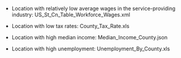 - Location with relatively low average wages in the service-providing industry:     US_St_Cn_Table_Workforce_Wages.xml

- Location with low tax rates:  County_Tax_Rate.xls

- Location with high median income: Median_Income_County.json

- Location with high unemployment:  Unemployment_By_County.xls